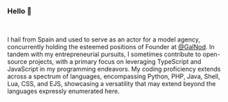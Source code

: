 ### Hello 👋

<br>

I hail from Spain and used to serve as an actor for a model agency, concurrently holding the esteemed positions of Founder at [@GalNod](https://www.galnod.com). In tandem with my entrepreneurial pursuits, I sometimes contribute to open-source projects, with a primary focus on leveraging TypeScript and JavaScript in my programming endeavors. My coding proficiency extends across a spectrum of languages, encompassing Python, PHP, Java, Shell, Lua, CSS, and EJS, showcasing a versatility that may extend beyond the languages expressly enumerated here.
